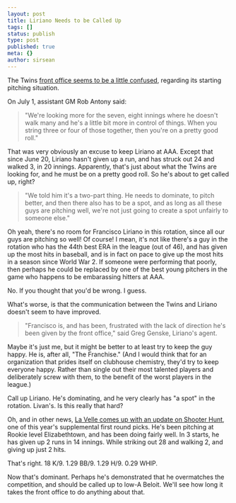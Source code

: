 ```yaml
---
layout: post
title: Liriano Needs to be Called Up
tags: []
status: publish
type: post
published: true
meta: {}
author: sirsean
---
```

The Twins <a href="http://www.twincities.com/sports/ci_9901438">front office seems to be a little confused</a>, regarding its starting pitching situation.

On July 1, assistant GM Rob Antony said:
<blockquote>"We're looking more for the seven, eight innings where he doesn't walk many and he's a little bit more in control of things. When you string three or four of those together, then you're on a pretty good roll."</blockquote>
That was very obviously an excuse to keep Liriano at AAA. Except that since June 20, Liriano hasn't given up a run, and has struck out 24 and walked 3, in 20 innings. Apparently, that's just about what the Twins are looking for, and he must be on a pretty good roll. So he's about to get called up, right?
<blockquote>"We told him it's a two-part thing. He needs to dominate, to pitch better, and then there also has to be a spot, and as long as all these guys are pitching well, we're not just going to create a spot unfairly to someone else."</blockquote>
Oh yeah, there's no room for Francisco Liriano in this rotation, since all our guys are pitching so well! Of course! I mean, it's not like there's a guy in the rotation who has the 44th best ERA in the league (out of 46), and has given up the most hits in baseball, and is in fact on pace to give up the most hits in a season since World War 2. If someone were performing that poorly, then perhaps he could be replaced by one of the best young pitchers in the game who happens to be embarassing hitters at AAA.

No. If you thought that you'd be wrong. I guess.

What's worse, is that the communication between the Twins and Liriano doesn't seem to have improved.
<blockquote>"Francisco is, and has been, frustrated with the lack of direction he's been given by the front office," said Greg Genske, Liriano's agent.</blockquote>
Maybe it's just me, but it might be better to at least try to keep the guy happy. He is, after all, "The Franchise." (And I would think that for an organization that prides itself on clubhouse chemistry, they'd try to keep everyone happy. Rather than single out their most talented players and deliberately screw with them, to the benefit of the worst players in the league.)

Call up Liriano. He's dominating, and he very clearly has "a spot" in the rotation. Livan's. Is this really that hard?

Oh, and in other news, <a href="http://ww3.startribune.com/blogs/neal/2008/07/16/shooter-hunt-and-luke-hughes-with-big-nights/">La Velle comes up with an update on Shooter Hunt</a>, one of this year's supplemental first round picks. He's been pitching at Rookie level Elizabethtown, and has been doing fairly well. In 3 starts, he has given up 2 runs in 14 innings. While striking out 28 and walking 2, and giving up just 2 hits.

That's right. 18 K/9. 1.29 BB/9. 1.29 H/9. 0.29 WHIP.

Now that's dominant. Perhaps he's demonstrated that he overmatches the competition, and should be called up to low-A Beloit. We'll see how long it takes the front office to do anything about that.
